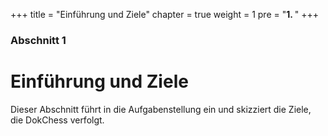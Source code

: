 +++
title = "Einführung und Ziele"
chapter = true
weight = 1
pre = "<b>1. </b>"
+++

### Abschnitt 1

# Einführung und Ziele

Dieser Abschnitt führt in die Aufgabenstellung ein und skizziert die Ziele, die DokChess verfolgt.
